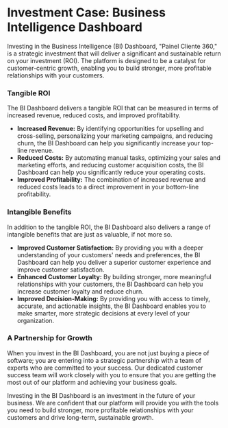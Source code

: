 # Investment Case: Business Intelligence Dashboard

Investing in the Business Intelligence (BI) Dashboard, "Painel Cliente 360," is a strategic investment that will deliver a significant and sustainable return on your investment (ROI). The platform is designed to be a catalyst for customer-centric growth, enabling you to build stronger, more profitable relationships with your customers.

### Tangible ROI

The BI Dashboard delivers a tangible ROI that can be measured in terms of increased revenue, reduced costs, and improved profitability.

*   **Increased Revenue:** By identifying opportunities for upselling and cross-selling, personalizing your marketing campaigns, and reducing churn, the BI Dashboard can help you significantly increase your top-line revenue.
*   **Reduced Costs:** By automating manual tasks, optimizing your sales and marketing efforts, and reducing customer acquisition costs, the BI Dashboard can help you significantly reduce your operating costs.
*   **Improved Profitability:** The combination of increased revenue and reduced costs leads to a direct improvement in your bottom-line profitability.

### Intangible Benefits

In addition to the tangible ROI, the BI Dashboard also delivers a range of intangible benefits that are just as valuable, if not more so.

*   **Improved Customer Satisfaction:** By providing you with a deeper understanding of your customers' needs and preferences, the BI Dashboard can help you deliver a superior customer experience and improve customer satisfaction.
*   **Enhanced Customer Loyalty:** By building stronger, more meaningful relationships with your customers, the BI Dashboard can help you increase customer loyalty and reduce churn.
*   **Improved Decision-Making:** By providing you with access to timely, accurate, and actionable insights, the BI Dashboard enables you to make smarter, more strategic decisions at every level of your organization.

### A Partnership for Growth

When you invest in the BI Dashboard, you are not just buying a piece of software; you are entering into a strategic partnership with a team of experts who are committed to your success. Our dedicated customer success team will work closely with you to ensure that you are getting the most out of our platform and achieving your business goals.

Investing in the BI Dashboard is an investment in the future of your business. We are confident that our platform will provide you with the tools you need to build stronger, more profitable relationships with your customers and drive long-term, sustainable growth.
